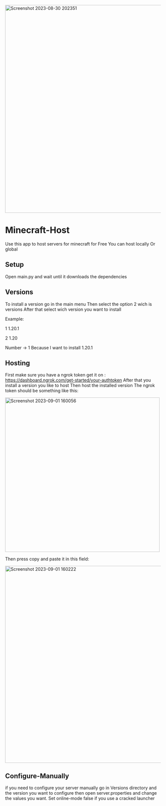 <p>
  <img width="673" alt="Screenshot 2023-08-30 202351" src="https://github.com/RealViper8/Minecraft-Host/assets/101727162/ef6e7bba-135c-4777-8edb-011a39d04642">
</p>

# Minecraft-Host
Use this app to host servers for minecraft for Free
You can host locally
Or global

## Setup
Open main.py and wait until it downloads the dependencies

## Versions
To install a version go in the main menu
Then select the option 2 wich is versions
After that select wich version you want to install

Example:

1 1.20.1

2 1.20

Number -> 1 Because I want to install 1.20.1

## Hosting
First make sure you have a ngrok token get it on : https://dashboard.ngrok.com/get-started/your-authtoken
After that you install a version you like to host
Then host the installed version
The ngrok token should be something like this:

<img width="500" alt="Screenshot 2023-09-01 160056" src="https://github.com/RealViper8/Minecraft-Host/assets/101727162/b7461e0c-4fbc-485c-8bb5-fdb9852a2a88">


Then press copy and paste it in this field:

<img width="638" alt="Screenshot 2023-09-01 160222" src="https://github.com/RealViper8/Minecraft-Host/assets/101727162/4ebc5be0-93da-4554-bab4-de8a2fc9ce7f">

## Configure-Manually
if you need to configure your server manually go in Versions
directory and the version you want to configure then open server.properties and change the values you want.
Set online-mode false if you use a cracked launcher
